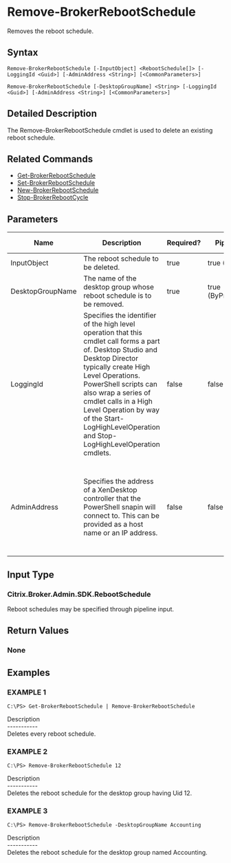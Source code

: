 ﻿# Remove-BrokerRebootSchedule

   Removes the reboot schedule.

## Syntax
```
Remove-BrokerRebootSchedule [-InputObject] <RebootSchedule[]> [-LoggingId <Guid>] [-AdminAddress <String>] [<CommonParameters>]

Remove-BrokerRebootSchedule [-DesktopGroupName] <String> [-LoggingId <Guid>] [-AdminAddress <String>] [<CommonParameters>]
```

## Detailed Description
   The Remove-BrokerRebootSchedule cmdlet is used to delete an existing reboot schedule.

## Related Commands
  * [Get-BrokerRebootSchedule](Get-BrokerRebootSchedule.html)
  * [Set-BrokerRebootSchedule](Set-BrokerRebootSchedule.html)
  * [New-BrokerRebootSchedule](New-BrokerRebootSchedule.html)
  * [Stop-BrokerRebootCycle](Stop-BrokerRebootCycle.html)
## Parameters

| Name   | Description | Required? | Pipeline Input | Default Value |
| --- | --- | --- | --- | --- |
| InputObject | The reboot schedule to be deleted. | true | true (ByValue) |  |
| DesktopGroupName | The name of the desktop group whose reboot schedule is to be removed. | true | true (ByPropertyName) |  |
| LoggingId | Specifies the identifier of the high level operation that this cmdlet call forms a part of. Desktop Studio and Desktop Director typically create High Level Operations. PowerShell scripts can also wrap a series of cmdlet calls in a High Level Operation by way of the Start-LogHighLevelOperation and Stop-LogHighLevelOperation cmdlets. | false | false |  |
| AdminAddress | Specifies the address of a XenDesktop controller that the PowerShell snapin will connect to. This can be provided as a host name or an IP address. | false | false | Localhost. Once a value is provided by any cmdlet, this value will become the default. |

## Input Type
### Citrix.Broker.Admin.SDK.RebootSchedule
   Reboot schedules may be specified through pipeline input.
## Return Values
### None
   
## Examples

### EXAMPLE 1
```
C:\PS> Get-BrokerRebootSchedule | Remove-BrokerRebootSchedule
```
   Description<br>-----------<br>Deletes every reboot schedule.
### EXAMPLE 2
```
C:\PS> Remove-BrokerRebootSchedule 12
```
   Description<br>-----------<br>Deletes the reboot schedule for the desktop group having Uid 12.
### EXAMPLE 3
```
C:\PS> Remove-BrokerRebootSchedule -DesktopGroupName Accounting
```
   Description<br>-----------<br>Deletes the reboot schedule for the desktop group named Accounting.
